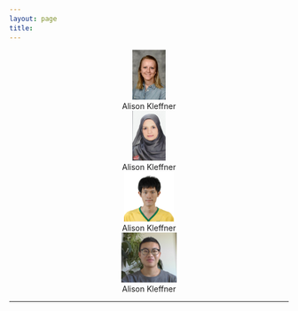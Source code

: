 ```yaml
---
layout: page
title: 
---
```



<div align="center">
  <div align="center">
    <div><a href=""><img src="/img/Alison Kleffner.jpeg" alt="Alison Kleffner, Ph.D. Candidate" height="90"></a></div>
    <div>Alison Kleffner</div>
  </div>
  <div align="center">
    <div><a href=""><img src="/img/Zeinab Mohamed.jpg" alt="Zeinab Mohamed, Ph.D. Candidate" height="90"></a></div>
    <div>Alison Kleffner</div>
  </div>
  <div align="center">
    <div><a href=""><img src="/img/Jiaqi Chen.jpg" alt="Jiaqi Chen, Ph.D. Student" height="90"></a></div>
    <div>Alison Kleffner</div>
  </div>
  <div align="center">
    <div><a href=""><img src="/img/David Nguyen.jpg" alt="David Nguyen, M.S. Statistics" height="90"></a></div>
    <div>Alison Kleffner</div>
  </div>
  
</div>

----
